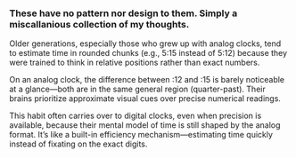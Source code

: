 ### These have no pattern nor design to them. Simply a miscallanious collection of my thoughts.

Older generations, especially those who grew up with analog clocks, tend to estimate time in rounded chunks (e.g., 5:15 instead of 5:12) because they were trained to think in relative positions rather than exact numbers.

On an analog clock, the difference between :12 and :15 is barely noticeable at a glance—both are in the same general region (quarter-past). Their brains prioritize approximate visual cues over precise numerical readings.

This habit often carries over to digital clocks, even when precision is available, because their mental model of time is still shaped by the analog format. It’s like a built-in efficiency mechanism—estimating time quickly instead of fixating on the exact digits.
